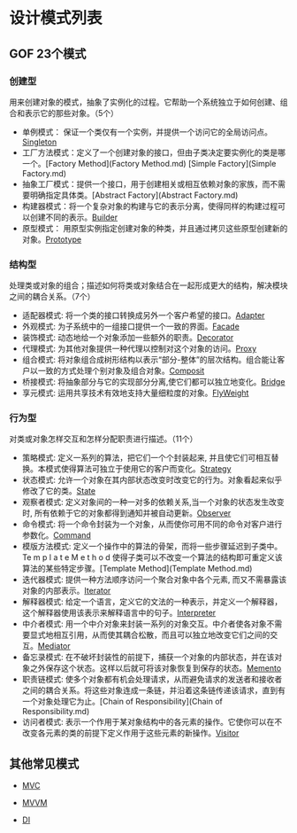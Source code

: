 # 设计模式列表

## GOF 23个模式

### 创建型

用来创建对象的模式，抽象了实例化的过程。它帮助一个系统独立于如何创建、组合和表示它的那些对象。（5个）

- 单例模式： 保证一个类仅有一个实例，并提供一个访问它的全局访问点。[Singleton](Singleton.md)
- 工厂方法模式：定义了一个创建对象的接口，但由子类决定要实例化的类是哪一个。[Factory Method](Factory Method.md) [Simple Factory](Simple Factory.md)
- 抽象工厂模式：提供一个接口，用于创建相关或相互依赖对象的家族，而不需要明确指定具体类。[Abstract Factory](Abstract Factory.md)
- 构建器模式：将一个复杂对象的构建与它的表示分离，使得同样的构建过程可以创建不同的表示。[Builder](Builder.md)
- 原型模式： 用原型实例指定创建对象的种类，并且通过拷贝这些原型创建新的对象。[Prototype](Prototype.md)

### 结构型

处理类或对象的组合；描述如何将类或对象结合在一起形成更大的结构，解决模块之间的耦合关系。（7个）

- 适配器模式: 将一个类的接口转换成另外一个客户希望的接口。[Adapter](Adapter.md)
- 外观模式: 为子系统中的一组接口提供一个一致的界面。[Facade](Facade.md)
- 装饰模式: 动态地给一个对象添加一些额外的职责。[Decorator](Decorator.md)
- 代理模式: 为其他对象提供一种代理以控制对这个对象的访问。[Proxy](Proxy.md)
- 组合模式: 将对象组合成树形结构以表示“部分-整体”的层次结构。组合能让客户以一致的方式处理个别对象及组合对象。[Composit](Composit.md)
- 桥接模式: 将抽象部分与它的实现部分分离,使它们都可以独立地变化。[Bridge](Bridge.md)
- 享元模式: 运用共享技术有效地支持大量细粒度的对象。[FlyWeight](FlyWeight.md)

### 行为型

对类或对象怎样交互和怎样分配职责进行描述。（11个）

- 策略模式: 定义一系列的算法，把它们一个个封装起来, 并且使它们可相互替换。本模式使得算法可独立于使用它的客户而变化。[Strategy](Strategy.md)
- 状态模式: 允许一个对象在其内部状态改变时改变它的行为。对象看起来似乎修改了它的类。[State](State.md)
- 观察者模式: 定义对象间的一种一对多的依赖关系,当一个对象的状态发生改变时, 所有依赖于它的对象都得到通知并被自动更新。[Observer](Observer.md)
- 命令模式: 将一个命令封装为一个对象，从而使你可用不同的命令对客户进行参数化。[Command](Command.md)
- 模版方法模式: 定义一个操作中的算法的骨架，而将一些步骤延迟到子类中。Te m p l a t e M e t h o d 使得子类可以不改变一个算法的结构即可重定义该算法的某些特定步骤。[Template Method](Template Method.md)
- 迭代器模式: 提供一种方法顺序访问一个聚合对象中各个元素, 而又不需暴露该对象的内部表示。[Iterator](Iterator.md)
- 解释器模式: 给定一个语言，定义它的文法的一种表示，并定义一个解释器，这个解释器使用该表示来解释语言中的句子。[Interpreter](Interpreter.md)
- 中介者模式: 用一个中介对象来封装一系列的对象交互。中介者使各对象不需要显式地相互引用，从而使其耦合松散，而且可以独立地改变它们之间的交互。[Mediator](Mediator.md)
- 备忘录模式: 在不破坏封装性的前提下，捕获一个对象的内部状态，并在该对象之外保存这个状态。这样以后就可将该对象恢复到保存的状态。[Memento](Memento.md)
- 职责链模式: 使多个对象都有机会处理请求，从而避免请求的发送者和接收者之间的耦合关系。将这些对象连成一条链，并沿着这条链传递该请求，直到有一个对象处理它为止。[Chain of Responsibility](Chain of Responsibility.md)
- 访问者模式: 表示一个作用于某对象结构中的各元素的操作。它使你可以在不改变各元素的类的前提下定义作用于这些元素的新操作。[Visitor](Visitor.md)

## 其他常见模式

- [MVC](MVC.md)

- [MVVM](MVVM.md)

- [DI](DI.md)